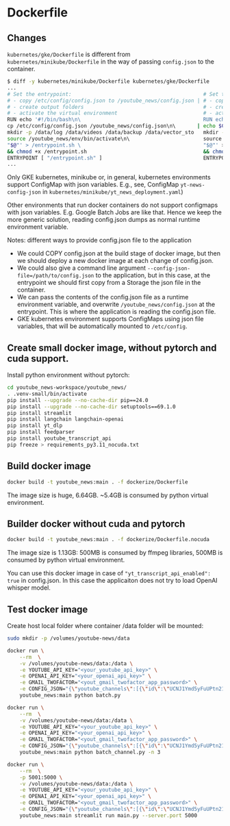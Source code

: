 # Dockerfile

## Changes
```kubernetes/gke/Dockerfile``` is different from ```kubernetes/minikube/Dockerfile``` in the way of passing ```config.json``` to the container.
```bash
$ diff -y kubernetes/minikube/Dockerfile kubernetes/gke/Dockerfile 
...
# Set the entrypoint:                                           # Set the entrypoint: 
# - copy /etc/config/config.json to /youtube_news/config.json | # - copy $CONFIG_JSON env var to /youtube_news/config.json
# - create output folders                                       # - create output folders
# - activate the virtual environment                            # - activate the virtual environment
RUN echo '#!/bin/bash\n\                                        RUN echo '#!/bin/bash\n\
cp /etc/config/config.json /youtube_news/config.json\n\       | echo $CONFIG_JSON > /youtube_news/config.json\n\
mkdir -p /data/log /data/videos /data/backup /data/vector_sto   mkdir -p /data/log /data/videos /data/backup /data/vector_sto
source /youtube_news/env/bin/activate\n\                        source /youtube_news/env/bin/activate\n\
"$@"' > /entrypoint.sh \                                        "$@"' > /entrypoint.sh \
&& chmod +x /entrypoint.sh                                      && chmod +x /entrypoint.sh
ENTRYPOINT [ "/entrypoint.sh" ]                                 ENTRYPOINT [ "/entrypoint.sh" ]
...
```
Only GKE kubernetes, minikube or, in general, kubernetes environments support ConfigMap with json variables.
E.g., see, ConfigMap ```yt-news-config-json``` in ```kubernetes/minikube/yt_news_deployment.yaml```)

Other environments that run docker containers do not support configmaps with json variables. E.g. Google Batch Jobs are like that.
Hence we keep the more generic solution, reading config.json dumps as normal runtime environment variable.

Notes: different ways to provide config.json file to the application
* We could COPY config.json at the build stage of docker image, but then we should deploy a new docker image at each change of config.json.
* We could also give a command line argument ```--config-json-file=/path/to/config.json``` to the application, but in this case, at the entrypoint we should first copy from a Storage the json file in the container.
* We can pass the contents of the config.json file as a runtime environment variable, and overwrite ```/youtube_news/config.json``` at the entrypoint.  This is where the application is reading the config.json file.
* GKE kubernetes environment supports ConfigMaps using json file variables, that will be automatically mounted to ```/etc/config```.


## Create small docker image, without pytorch and cuda support.

Install python environment without pytorch:
```bash
cd youtube_news-workspace/youtube_news/
. .venv-small/bin/activate
pip install --upgrade --no-cache-dir pip==24.0
pip install --upgrade --no-cache-dir setuptools==69.1.0
pip install streamlit
pip install langchain langchain-openai
pip install yt_dlp
pip install feedparser
pip install youtube_transcript_api
pip freeze > requirements_py3.11_nocuda.txt
```

## Build docker image
```bash
docker build -t youtube_news:main . -f dockerize/Dockerfile
```
The image size is huge, 6.64GB. ~5.4GB is consumed by python virtual environment.


## Builder docker without cuda and pytorch
```bash
docker build -t youtube_news:main . -f dockerize/Dockerfile.nocuda
```
The image size is 1.13GB: 500MB is consumed by ffmpeg libraries, 500MB is consumed by python virtual environment.

You can use this docker image in case of ```"yt_transcript_api_enabled": true``` in config.json. In this case the applicaiton does not try to load OpenAI whisper model.


## Test docker image

Create host local folder where container /data folder will be mounted:
```bash
sudo mkdir -p /volumes/youtube-news/data
```

```bash
docker run \
    --rm  \
    -v /volumes/youtube-news/data:/data \
    -e YOUTUBE_API_KEY="<your_youtube_api_key>" \
    -e OPENAI_API_KEY="<your_openai_api_key>" \
    -e GMAIL_TWOFACTOR="<yout_gmail_twofactor_app_password>" \
    -e CONFIG_JSON="{\"youtube_channels\":[{\"id\":\"UCNJ1Ymd5yFuUPtn21xtRbbw\",\"descriptor\":\"AI-Explained\"},{\"id\":\"UCSHZKyawb77ixDdsGog4iWA\",\"descriptor\":\"Lex Fridman\"},{\"id\":\"UCwD5YYkbYmN2iFHON9FyDXg\",\"descriptor\":\"David Sinclair\"},{\"id\":\"UC2D2CMWXMOVWx7giW1n3LIg\",\"descriptor\":\"Huberman\"},{\"id\":\"UCAuUUnT6oDeKwE6v1NGQxug\",\"descriptor\":\"TED\"},{\"id\":\"UCyR2Ct3pDOeZSRyZH5hPO-Q\",\"descriptor\":\"Data Independent\"},{\"id\":\"UCvKRFNawVcuz4b9ihUTApCg\",\"descriptor\":\"4IR with David Shapiro\"},{\"id\":\"UCK7tJXHCdxWpA4Q5349wfkw\",\"descriptor\":\"Invisible Machines\"}],\"gpt\":{\"simple_model\":\"gpt-3.5-turbo\",\"mapreduce_model\":\"gpt-3.5-turbo\",\"simple_prompt\":\"Summarize the context provided by the user. Return your response in html as ordered list, which covers the key points of the text.\",\"map_prompt\":\" Write a concise summary of the following: '{text}' CONCISE SUMMARY:\",\"combine_prompt\":\"Analyze the following text and extract the  most crucial points. Return your summary in HTML as an ordered list. '{text}' \"},\"chunking\":{\"size\":6000,\"overlap\":300},\"lookback_days\":1,\"run_mode\":\"DEBUG\",\"auth_codes_env_vars\":{\"Youtube_API_key\":\"YOUTUBE_API_KEY\",\"OpenAI_API_key\":\"OPENAI_API_KEY\",\"GMAIL_two_factor_password\":\"GMAIL_TWOFACTOR\"},\"email\":{\"sender_email\":\"your@email\",\"receiver_emails\":[\"user1@email\", \"user2@email\"]},\"log_folder\":\"/data/log\",\"videos_folder\":\"/data/videos\",\"backup_folder\":\"/data/backup\",\"vector_store\":\"/data/vector_store\",\"yt_transcript_api_enabled\":\"true\"}" \
    youtube_news:main python batch.py
```

```bash
docker run \
    --rm  \
    -v /volumes/youtube-news/data:/data \
    -e YOUTUBE_API_KEY="<your_youtube_api_key>" \
    -e OPENAI_API_KEY="<your_openai_api_key>" \
    -e GMAIL_TWOFACTOR="<yout_gmail_twofactor_app_password>" \
    -e CONFIG_JSON="{\"youtube_channels\":[{\"id\":\"UCNJ1Ymd5yFuUPtn21xtRbbw\",\"descriptor\":\"AI-Explained\"},{\"id\":\"UCSHZKyawb77ixDdsGog4iWA\",\"descriptor\":\"Lex Fridman\"},{\"id\":\"UCwD5YYkbYmN2iFHON9FyDXg\",\"descriptor\":\"David Sinclair\"},{\"id\":\"UC2D2CMWXMOVWx7giW1n3LIg\",\"descriptor\":\"Huberman\"},{\"id\":\"UCAuUUnT6oDeKwE6v1NGQxug\",\"descriptor\":\"TED\"},{\"id\":\"UCyR2Ct3pDOeZSRyZH5hPO-Q\",\"descriptor\":\"Data Independent\"},{\"id\":\"UCvKRFNawVcuz4b9ihUTApCg\",\"descriptor\":\"4IR with David Shapiro\"},{\"id\":\"UCK7tJXHCdxWpA4Q5349wfkw\",\"descriptor\":\"Invisible Machines\"}],\"gpt\":{\"simple_model\":\"gpt-3.5-turbo\",\"mapreduce_model\":\"gpt-3.5-turbo\",\"simple_prompt\":\"Summarize the context provided by the user. Return your response in html as ordered list, which covers the key points of the text.\",\"map_prompt\":\" Write a concise summary of the following: '{text}' CONCISE SUMMARY:\",\"combine_prompt\":\"Analyze the following text and extract the  most crucial points. Return your summary in HTML as an ordered list. '{text}' \"},\"chunking\":{\"size\":6000,\"overlap\":300},\"lookback_days\":1,\"run_mode\":\"DEBUG\",\"auth_codes_env_vars\":{\"Youtube_API_key\":\"YOUTUBE_API_KEY\",\"OpenAI_API_key\":\"OPENAI_API_KEY\",\"GMAIL_two_factor_password\":\"GMAIL_TWOFACTOR\"},\"email\":{\"sender_email\":\"your@email\",\"receiver_emails\":[\"user1@email\", \"user2@email\"]},\"log_folder\":\"/data/log\",\"videos_folder\":\"/data/videos\",\"backup_folder\":\"/data/backup\",\"vector_store\":\"/data/vector_store\",\"yt_transcript_api_enabled\":\"true\"}" \
    youtube_news:main python batch_channel.py -n 3
```

```bash
docker run \
    --rm  \
    -p 5001:5000 \
    -v /volumes/youtube-news/data:/data \
    -e YOUTUBE_API_KEY="<your_youtube_api_key>" \
    -e OPENAI_API_KEY="<your_openai_api_key>" \
    -e GMAIL_TWOFACTOR="<yout_gmail_twofactor_app_password>" \
    -e CONFIG_JSON="{\"youtube_channels\":[{\"id\":\"UCNJ1Ymd5yFuUPtn21xtRbbw\",\"descriptor\":\"AI-Explained\"},{\"id\":\"UCSHZKyawb77ixDdsGog4iWA\",\"descriptor\":\"Lex Fridman\"},{\"id\":\"UCwD5YYkbYmN2iFHON9FyDXg\",\"descriptor\":\"David Sinclair\"},{\"id\":\"UC2D2CMWXMOVWx7giW1n3LIg\",\"descriptor\":\"Huberman\"},{\"id\":\"UCAuUUnT6oDeKwE6v1NGQxug\",\"descriptor\":\"TED\"},{\"id\":\"UCyR2Ct3pDOeZSRyZH5hPO-Q\",\"descriptor\":\"Data Independent\"},{\"id\":\"UCvKRFNawVcuz4b9ihUTApCg\",\"descriptor\":\"4IR with David Shapiro\"},{\"id\":\"UCK7tJXHCdxWpA4Q5349wfkw\",\"descriptor\":\"Invisible Machines\"}],\"gpt\":{\"simple_model\":\"gpt-3.5-turbo\",\"mapreduce_model\":\"gpt-3.5-turbo\",\"simple_prompt\":\"Summarize the context provided by the user. Return your response in html as ordered list, which covers the key points of the text.\",\"map_prompt\":\" Write a concise summary of the following: '{text}' CONCISE SUMMARY:\",\"combine_prompt\":\"Analyze the following text and extract the  most crucial points. Return your summary in HTML as an ordered list. '{text}' \"},\"chunking\":{\"size\":6000,\"overlap\":300},\"lookback_days\":1,\"run_mode\":\"DEBUG\",\"auth_codes_env_vars\":{\"Youtube_API_key\":\"YOUTUBE_API_KEY\",\"OpenAI_API_key\":\"OPENAI_API_KEY\",\"GMAIL_two_factor_password\":\"GMAIL_TWOFACTOR\"},\"email\":{\"sender_email\":\"your@email\",\"receiver_emails\":[\"user1@email\", \"user2@email\"]},\"log_folder\":\"/data/log\",\"videos_folder\":\"/data/videos\",\"backup_folder\":\"/data/backup\",\"vector_store\":\"/data/vector_store\",\"yt_transcript_api_enabled\":\"true\"}" \
    youtube_news:main streamlit run main.py --server.port 5000
```
